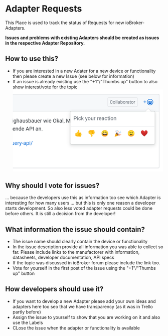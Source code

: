 # Adapter Requests
This Place is used to track the status of Requests for new ioBroker-Adapters.

**Issues and problems with existing Adapters should be created as issues in the respective Adapter Repository.**

## How to use this?
* If you are interested in a new Adater for a new device or functionality then please create a new Issue (see below for information)
* If an issue is already existing use the "+1"/"Thumbs up" button to also show interest/vote for the topic
![thumbsup](thumbsup.png)

## Why should I vote for issues?
... because the developers use this as information too see which Adapter is interesting for how many users ... but this is only one reason a developer starts development. So also less voted adapter requests could be done before others. It is still a decision from the developer!

## What information the issue should contain?
* The issue name should clearly contain the device or functionality
* In the issue description provide all information you was able to collect so far. Please include links to the manufactorer with information, datasheets, developer documentation, API specs
* If the topic was discussed in ioBroker forum please include the link too.
* Vote for yourself in the first post of the issue using the "+1"/"Thumbs up" button

## How developers should use it?
* If you want to develop a new Adapter please add your own ideas and adapters here too seo that we have transparency (as it was in Trello partly before)
* Assign the issue to yourself to show that you are working on it and also use the Labels
* CLose the issue when the adapter or functionality is available
